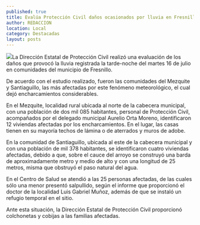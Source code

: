 ```yaml
---
published: true
title: Evalúa Protección Civil daños ocasionados por lluvia en Fresnillo
author: REDACCION
location: Local
category: Destacadas
layout: posts
---
```


![](http://i.imgur.com/8noTh9em.jpg)La Dirección Estatal de Protección Civil realizó una evaluación de los daños que provocó la lluvia registrada la tarde-noche del martes 16 de julio en comunidades del municipio de Fresnillo.

De acuerdo con el estudio realizado, fueron las comunidades del Mezquite y Santiaguillo, las más afectadas por este fenómeno meteorológico, el cual dejó encharcamientos  considerables.

En el Mezquite, localidad rural ubicada al norte de la cabecera municipal, con una población de dos mil 085 habitantes,  personal de Protección Civil, acompañados por el delegado municipal Aurelio Orta Moreno, identificaron 12 viviendas afectadas por los encharcamientos. En el lugar, las casas tienen en su mayoría techos de lámina o de aterrados y muros de adobe.

En la comunidad de Santiaguillo, ubicada al este de la cabecera municipal y con una población de mil 378 habitantes, se identificaron cuatro viviendas afectadas, debido a que, sobre el cauce del arroyo se construyó una barda de aproximadamente metro y medio de alto y con una longitud de 25 metros, misma que obstruyó el paso natural del agua.

En el Centro de Salud se atendió a las 25 personas afectadas, de las cuales sólo una menor presentó salpullido, según el informe que proporcionó el doctor de la localidad Luis Gabriel Muñoz, además de que se instaló un refugio temporal en el sitio.

Ante esta situación, la Dirección Estatal de Protección Civil proporcionó colchonetas y cobijas a las familias afectadas.
